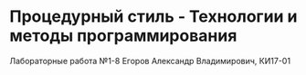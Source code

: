 # Процедурный стиль - Технологии и методы программирования

Лабораторные работа №1-8
Егоров Александр Владимирович, КИ17-01
